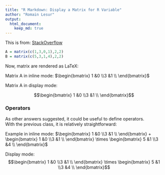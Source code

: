 ```yaml
---
title: "R Markdown: Display a Matrix for R Variable"
author: "Romain Lesur"
output: 
  html_document:
    keep_md: true
---
```


This is from:
[StackOverflow](https://stackoverflow.com/questions/45591286/for-r-markdown-how-do-i-display-a-matrix-from-r-variable)







``` r
A = matrix(c(1,3,0,1),2,2)
B = matrix(c(5,3,1,4),2,2)
```


Now, matrix are rendered as LaTeX:

Matrix A in inline mode: $\begin{bmatrix} 1 &0 \\3 &1 \\ \end{bmatrix}$

Matrix A in display mode:

$$\begin{bmatrix} 1 &0 \\3 &1 \\ \end{bmatrix}$$

### Operators

As other answers suggested, it could be useful to define operators.  
With the previous class, it is relatively straightforward:



Example in inline mode: $\begin{bmatrix} 1 &0 \\3 &1 \\ \end{bmatrix} + \begin{bmatrix} 1 &0 \\3 &1 \\ \end{bmatrix} \times \begin{bmatrix} 5 &1 \\3 &4 \\ \end{bmatrix}$

Display mode:
$$\begin{bmatrix} 1 &0 \\3 &1 \\ \end{bmatrix} \times \begin{bmatrix} 5 &1 \\3 &4 \\ \end{bmatrix}$$
